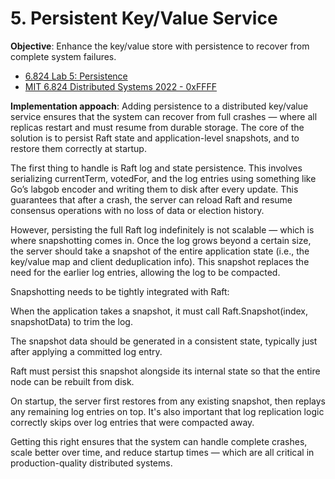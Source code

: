 
# 5. Persistent Key/Value Service
**Objective**: Enhance the key/value store with persistence to recover from complete system failures.

- [6.824 Lab 5: Persistence](https://nil.csail.mit.edu/6.824/2015/labs/lab-5.html)
- [MIT 6.824 Distributed Systems 2022 - 0xFFFF](https://0xffff.one/d/1815)

**Implementation appoach**:
Adding persistence to a distributed key/value service ensures that the system can recover from full crashes — where all replicas restart and must resume from durable storage. The core of the solution is to persist Raft state and application-level snapshots, and to restore them correctly at startup.

The first thing to handle is Raft log and state persistence. This involves serializing currentTerm, votedFor, and the log entries using something like Go’s labgob encoder and writing them to disk after every update. This guarantees that after a crash, the server can reload Raft and resume consensus operations with no loss of data or election history.

However, persisting the full Raft log indefinitely is not scalable — which is where snapshotting comes in. Once the log grows beyond a certain size, the server should take a snapshot of the entire application state (i.e., the key/value map and client deduplication info). This snapshot replaces the need for the earlier log entries, allowing the log to be compacted.

Snapshotting needs to be tightly integrated with Raft:

When the application takes a snapshot, it must call Raft.Snapshot(index, snapshotData) to trim the log.

The snapshot data should be generated in a consistent state, typically just after applying a committed log entry.

Raft must persist this snapshot alongside its internal state so that the entire node can be rebuilt from disk.

On startup, the server first restores from any existing snapshot, then replays any remaining log entries on top. It's also important that log replication logic correctly skips over log entries that were compacted away.

Getting this right ensures that the system can handle complete crashes, scale better over time, and reduce startup times — which are all critical in production-quality distributed systems.

